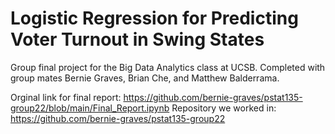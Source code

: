# Logistic Regression for Predicting Voter Turnout in Swing States

Group final project for the Big Data Analytics class at UCSB. Completed with group mates Bernie Graves, Brian Che, and Matthew Balderrama.

Orginal link for final report: https://github.com/bernie-graves/pstat135-group22/blob/main/Final_Report.ipynb
Repository we worked in: https://github.com/bernie-graves/pstat135-group22
